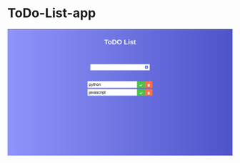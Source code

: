 # ToDo-List-app
 
 
![image of todo app ](https://github.com/Ashraful-malik/ToDo-List-app/blob/main/ToDo%20List%20app/todo.png)
